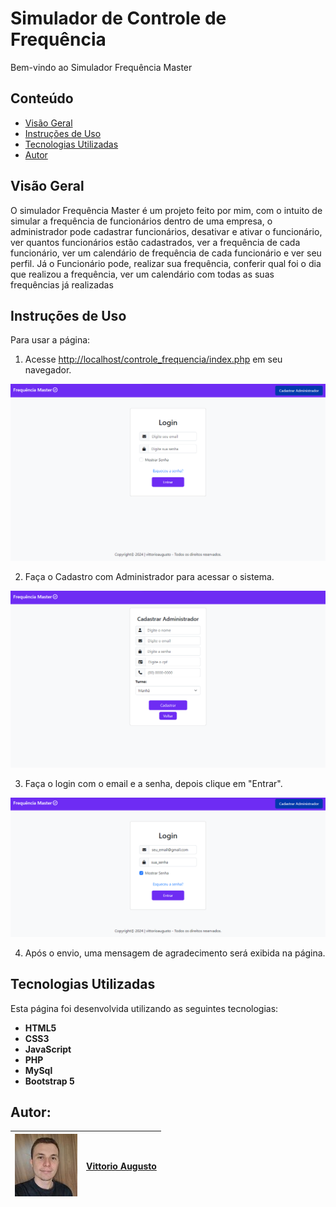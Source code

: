 # Simulador de Controle de Frequência

Bem-vindo ao Simulador Frequência Master


## Conteúdo

- [Visão Geral](#visão-geral)
- [Instruções de Uso](#instruções-de-uso)
- [Tecnologias Utilizadas](#tecnologias-utilizadas)
- [Autor](#autor)

## Visão Geral

O simulador Frequência Master é um projeto feito por mim, com o intuito de simular a frequência de funcionários dentro de uma empresa, o administrador pode cadastrar funcionários, desativar e ativar o funcionário, ver quantos funcionários estão cadastrados, ver a frequência de cada funcionário, ver um calendário de frequência de cada funcionário e ver seu perfil. Já o Funcionário pode, realizar sua frequência, conferir qual foi o dia que realizou a frequência, ver um calendário com todas as suas frequências já realizadas



## Instruções de Uso

Para usar a página:

1. Acesse [http://localhost/controle_frequencia/index.php](http://localhost/controle_frequencia/index.php) em seu navegador.

![index](img/index.png)

2. Faça o Cadastro com Administrador para acessar o sistema.

![Cadastro Administrador](img/CadastroAdministrador.png)

3. Faça o login com o email e a senha, depois clique em "Entrar".

![login](img/login.png)

4. Após o envio, uma mensagem de agradecimento será exibida na página.


## Tecnologias Utilizadas

Esta página foi desenvolvida utilizando as seguintes tecnologias:

- **HTML5** 
- **CSS3** 
- **JavaScript**
- **PHP**
- **MySql**
- **Bootstrap 5**


## Autor:

[![vittorioaugusto](img/vittorioaugusto.jpg)](https://github.com/vittorioaugusto) | [Vittorio Augusto](https://github.com/vittorioaugusto)
| --- | --- |

